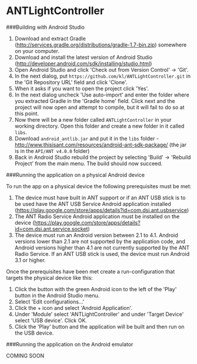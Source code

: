 ANTLightController
==================

###Building with Android Studio

1. Download and extract Gradle (http://services.gradle.org/distributions/gradle-1.7-bin.zip) somewhere on your computer.
2. Download and install the latest version of Android Studio (http://developer.android.com/sdk/installing/studio.html)
3. Open Android Studio and click 'Check out from Version Control' -> 'Git'.
4. In the next dialog, put ```https://github.com/kl/ANTLightController.git``` in the 'Git Repository URL' field and click 'Clone'.
5. When it asks if you want to open the project click 'Yes'.
6. In the next dialog uncheck 'Use auto-import' and enter the folder where you extracted Gradle in the 'Gradle home' field. Click next and the project will now open and attempt to compile, but it will fail to do so at this point.
7. Now there will be a new folder called ```ANTLightController``` in your working directory. Open this folder and create a new folder in it called ```libs```.
7. Download ```android_antlib.jar``` and put it in the ```libs``` folder - http://www.thisisant.com/resources/android-ant-sdk-package/ (the jar is in the ```API/ANT v4.0.0``` folder)
8. Back in Android Studio rebuild the project by selecting 'Build' -> 'Rebuild Project' from the main menu. The build should now succeed.

###Running the application on a physical Android device

To run the app on a physical device the following prerequisites must be met:
  1. The device must have built in ANT support or if an ANT USB stick is to be used have the ANT USB Service Android application installed (https://play.google.com/store/apps/details?id=com.dsi.ant.usbservice)
  2. The ANT Radio Service Android application must be installed on the device (https://play.google.com/store/apps/details?id=com.dsi.ant.service.socket)
  3. The device must run an Android version between 2.1 to 4.1. Android versions lower than 2.1 are not supported by the application code, and Android versions higher than 4.1 are not currently supported by the ANT Radio Service. If an ANT USB stick is used, the device must run Android 3.1 or higher.

Once the prerequisites have been met create a run-configuration that targets the physical device like this:

1. Click the button with the green Android icon to the left of the 'Play' button in the Android Studio menu.
2. Select 'Edit configurations...'
3. Click the + icon and select 'Android Application'.
4. Under 'Module' select 'ANTLightController' and under 'Target Device' select 'USB device'. Click OK.
5. Click the 'Play' button and the application will be built and then run on the USB device.
  

###Running the application on the Android emulator

COMING SOON


